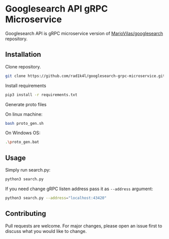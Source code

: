 # Googlesearch API gRPC Microservice

Googlesearch API is gRPC microservice version of [MarioVilas/googlesearch](https://github.com/MarioVilas/googlesearch) repository.

## Installation

Clone repository.

```bash
git clone https://github.com/rad1k4l/googlesearch-grpc-microservice.git
```

Install requirements

```bash
pip3 install -r requirements.txt
```
Generate proto files

On linux machine: 

```bash
bash proto_gen.sh
```

On Windows OS: 

```bash
.\proto_gen.bat
```

## Usage

Simply run search.py: 
```sh
python3 search.py
```
If you need change gRPC listen address pass it as `--address` argument:
```sh
python3 search.py --address="localhost:43420"
```


## Contributing
Pull requests are welcome. For major changes, please open an issue first to discuss what you would like to change.

